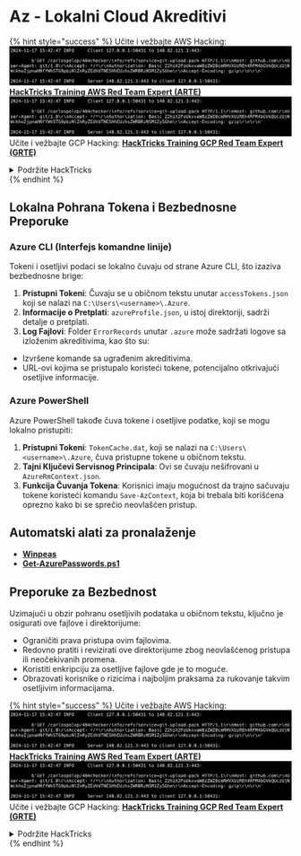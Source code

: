 # Az - Lokalni Cloud Akreditivi

{% hint style="success" %}
Učite i vežbajte AWS Hacking:<img src="../../../.gitbook/assets/image (1).png" alt="" data-size="line">[**HackTricks Training AWS Red Team Expert (ARTE)**](https://training.hacktricks.xyz/courses/arte)<img src="../../../.gitbook/assets/image (1).png" alt="" data-size="line">\
Učite i vežbajte GCP Hacking: <img src="../../../.gitbook/assets/image (2).png" alt="" data-size="line">[**HackTricks Training GCP Red Team Expert (GRTE)**<img src="../../../.gitbook/assets/image (2).png" alt="" data-size="line">](https://training.hacktricks.xyz/courses/grte)

<details>

<summary>Podržite HackTricks</summary>

* Proverite [**planove pretplate**](https://github.com/sponsors/carlospolop)!
* **Pridružite se** 💬 [**Discord grupi**](https://discord.gg/hRep4RUj7f) ili [**telegram grupi**](https://t.me/peass) ili **pratite** nas na **Twitteru** 🐦 [**@hacktricks\_live**](https://twitter.com/hacktricks\_live)**.**
* **Podelite hakerske trikove slanjem PR-ova na** [**HackTricks**](https://github.com/carlospolop/hacktricks) i [**HackTricks Cloud**](https://github.com/carlospolop/hacktricks-cloud) github repozitorijume.

</details>
{% endhint %}

## Lokalna Pohrana Tokena i Bezbednosne Preporuke

### Azure CLI (Interfejs komandne linije)

Tokeni i osetljivi podaci se lokalno čuvaju od strane Azure CLI, što izaziva bezbednosne brige:

1. **Pristupni Tokeni**: Čuvaju se u običnom tekstu unutar `accessTokens.json` koji se nalazi na `C:\Users\<username>\.Azure`.
2. **Informacije o Pretplati**: `azureProfile.json`, u istoj direktoriji, sadrži detalje o pretplati.
3. **Log Fajlovi**: Folder `ErrorRecords` unutar `.azure` može sadržati logove sa izloženim akreditivima, kao što su:
* Izvršene komande sa ugrađenim akreditivima.
* URL-ovi kojima se pristupalo koristeći tokene, potencijalno otkrivajući osetljive informacije.

### Azure PowerShell

Azure PowerShell takođe čuva tokene i osetljive podatke, koji se mogu lokalno pristupiti:

1. **Pristupni Tokeni**: `TokenCache.dat`, koji se nalazi na `C:\Users\<username>\.Azure`, čuva pristupne tokene u običnom tekstu.
2. **Tajni Ključevi Servisnog Principala**: Ovi se čuvaju nešifrovani u `AzureRmContext.json`.
3. **Funkcija Čuvanja Tokena**: Korisnici imaju mogućnost da trajno sačuvaju tokene koristeći komandu `Save-AzContext`, koja bi trebala biti korišćena oprezno kako bi se sprečio neovlašćen pristup.

## Automatski alati za pronalaženje

* [**Winpeas**](https://github.com/carlospolop/PEASS-ng/tree/master/winPEAS/winPEASexe)
* [**Get-AzurePasswords.ps1**](https://github.com/NetSPI/MicroBurst/blob/master/AzureRM/Get-AzurePasswords.ps1)

## Preporuke za Bezbednost

Uzimajući u obzir pohranu osetljivih podataka u običnom tekstu, ključno je osigurati ove fajlove i direktorijume:

* Ograničiti prava pristupa ovim fajlovima.
* Redovno pratiti i revizirati ove direktorijume zbog neovlašćenog pristupa ili neočekivanih promena.
* Koristiti enkripciju za osetljive fajlove gde je to moguće.
* Obrazovati korisnike o rizicima i najboljim praksama za rukovanje takvim osetljivim informacijama.

{% hint style="success" %}
Učite i vežbajte AWS Hacking:<img src="../../../.gitbook/assets/image (1).png" alt="" data-size="line">[**HackTricks Training AWS Red Team Expert (ARTE)**](https://training.hacktricks.xyz/courses/arte)<img src="../../../.gitbook/assets/image (1).png" alt="" data-size="line">\
Učite i vežbajte GCP Hacking: <img src="../../../.gitbook/assets/image (2).png" alt="" data-size="line">[**HackTricks Training GCP Red Team Expert (GRTE)**<img src="../../../.gitbook/assets/image (2).png" alt="" data-size="line">](https://training.hacktricks.xyz/courses/grte)

<details>

<summary>Podržite HackTricks</summary>

* Proverite [**planove pretplate**](https://github.com/sponsors/carlospolop)!
* **Pridružite se** 💬 [**Discord grupi**](https://discord.gg/hRep4RUj7f) ili [**telegram grupi**](https://t.me/peass) ili **pratite** nas na **Twitteru** 🐦 [**@hacktricks\_live**](https://twitter.com/hacktricks\_live)**.**
* **Podelite hakerske trikove slanjem PR-ova na** [**HackTricks**](https://github.com/carlospolop/hacktricks) i [**HackTricks Cloud**](https://github.com/carlospolop/hacktricks-cloud) github repozitorijume.

</details>
{% endhint %}
